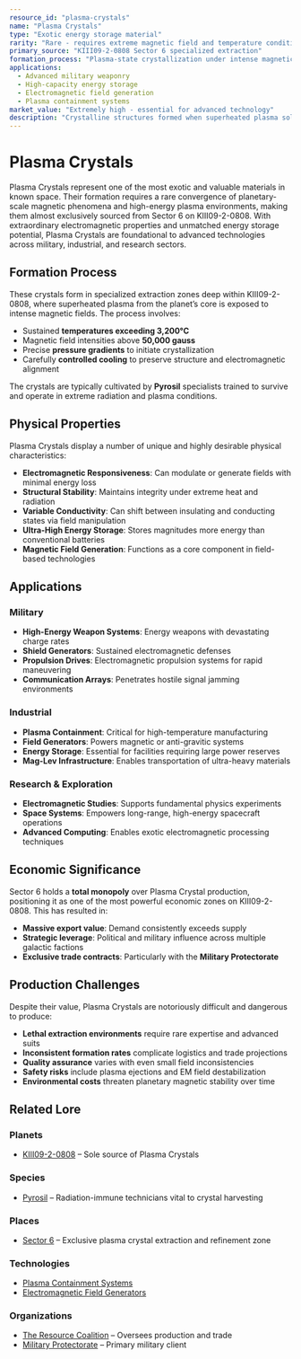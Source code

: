 ```yaml
---
resource_id: "plasma-crystals"
name: "Plasma Crystals"
type: "Exotic energy storage material"
rarity: "Rare - requires extreme magnetic field and temperature conditions"
primary_source: "KIII09-2-0808 Sector 6 specialized extraction"
formation_process: "Plasma-state crystallization under intense magnetic field exposure"
applications:
  - Advanced military weaponry
  - High-capacity energy storage
  - Electromagnetic field generation
  - Plasma containment systems
market_value: "Extremely high - essential for advanced technology"
description: "Crystalline structures formed when superheated plasma solidifies under intense magnetic field conditions, creating materials with extraordinary electromagnetic properties."
---
```


# Plasma Crystals

Plasma Crystals represent one of the most exotic and valuable materials in known space. Their formation requires a rare convergence of planetary-scale magnetic phenomena and high-energy plasma environments, making them almost exclusively sourced from Sector 6 on KIII09-2-0808. With extraordinary electromagnetic properties and unmatched energy storage potential, Plasma Crystals are foundational to advanced technologies across military, industrial, and research sectors.

## Formation Process

These crystals form in specialized extraction zones deep within KIII09-2-0808, where superheated plasma from the planet’s core is exposed to intense magnetic fields. The process involves:

- Sustained **temperatures exceeding 3,200°C**
- Magnetic field intensities above **50,000 gauss**
- Precise **pressure gradients** to initiate crystallization
- Carefully **controlled cooling** to preserve structure and electromagnetic alignment

The crystals are typically cultivated by **Pyrosil** specialists trained to survive and operate in extreme radiation and plasma conditions.

## Physical Properties

Plasma Crystals display a number of unique and highly desirable physical characteristics:

- **Electromagnetic Responsiveness**: Can modulate or generate fields with minimal energy loss
- **Structural Stability**: Maintains integrity under extreme heat and radiation
- **Variable Conductivity**: Can shift between insulating and conducting states via field manipulation
- **Ultra-High Energy Storage**: Stores magnitudes more energy than conventional batteries
- **Magnetic Field Generation**: Functions as a core component in field-based technologies

## Applications

### Military

- **High-Energy Weapon Systems**: Energy weapons with devastating charge rates
- **Shield Generators**: Sustained electromagnetic defenses
- **Propulsion Drives**: Electromagnetic propulsion systems for rapid maneuvering
- **Communication Arrays**: Penetrates hostile signal jamming environments

### Industrial

- **Plasma Containment**: Critical for high-temperature manufacturing
- **Field Generators**: Powers magnetic or anti-gravitic systems
- **Energy Storage**: Essential for facilities requiring large power reserves
- **Mag-Lev Infrastructure**: Enables transportation of ultra-heavy materials

### Research & Exploration

- **Electromagnetic Studies**: Supports fundamental physics experiments
- **Space Systems**: Empowers long-range, high-energy spacecraft operations
- **Advanced Computing**: Enables exotic electromagnetic processing techniques

## Economic Significance

Sector 6 holds a **total monopoly** over Plasma Crystal production, positioning it as one of the most powerful economic zones on KIII09-2-0808. This has resulted in:

- **Massive export value**: Demand consistently exceeds supply
- **Strategic leverage**: Political and military influence across multiple galactic factions
- **Exclusive trade contracts**: Particularly with the **Military Protectorate**

## Production Challenges

Despite their value, Plasma Crystals are notoriously difficult and dangerous to produce:

- **Lethal extraction environments** require rare expertise and advanced suits
- **Inconsistent formation rates** complicate logistics and trade projections
- **Quality assurance** varies with even small field inconsistencies
- **Safety risks** include plasma ejections and EM field destabilization
- **Environmental costs** threaten planetary magnetic stability over time

## Related Lore

### Planets
- [KIII09-2-0808](/planets/kiii09-2-0808) – Sole source of Plasma Crystals

### Species
- [Pyrosil](/species/pyrosil) – Radiation-immune technicians vital to crystal harvesting

### Places
- [Sector 6](/places/sector_6) – Exclusive plasma crystal extraction and refinement zone

### Technologies
- [Plasma Containment Systems](/technologies/plasma_containment)
- [Electromagnetic Field Generators](/technologies/em_field_generators)

### Organizations
- [The Resource Coalition](/organizations/resource_coalition) – Oversees production and trade
- [Military Protectorate](/organizations/military_protectorate) – Primary military client
